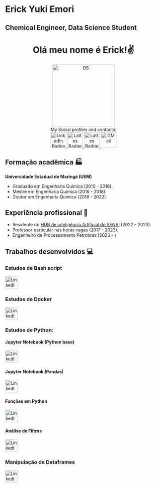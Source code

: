 
# Erick Yuki Emori
## Chemical Engineer, Data Science Student
<div align="center">
    
# Olá meu nome é Erick!:v:
    
</div>
<div id="main" align="center">
    <img src="https://cdn-icons-png.flaticon.com/512/2029/2029249.png" alt="DS" width = 200/><br /> 
    My Social profiles and contacts:
</div>
<div id="badges" align="center">
  <a href="https://www.linkedin.com/in/erick-emori-9016b6b3/">
  <img src="https://cdn-icons-png.flaticon.com/512/174/174857.png" alt="LinkedIn Badge" width = 50/>
  </a>
  <a href="http://lattes.cnpq.br/6139643584210774">
  <img src="http://paginapessoal.utfpr.edu.br/jlrebelatto/icon_Lattest.png/image" alt="Lattes Badge" width = 50/>
</a>
  <a href="https://www.instagram.com/erickyukiemori/">
  <img src="https://upload.wikimedia.org/wikipedia/commons/thumb/a/a5/Instagram_icon.png/600px-Instagram_icon.png" alt="Lattes Badge" width = 50/>
</a>
    <a href="mailto:erickyukiemori@gmail.com">
    <img src="https://cdn-icons-png.flaticon.com/512/5968/5968534.png" alt="GMail" width = 50/>
</a>
</div>


## Formação acadêmica :factory:
**Universidade Estadual de Maringá (UEM)**  
* Graduado em Engenharia Química (2010 - 2016).  
* Mestre em Engenharia Química (2016 - 2018).  
* Doutor em Engenharia Química (2018 - 2022). 

## Experiência profissional :brain:
* Residente do [HUB de inteligência Artificial do SENAI](https://www.senaipr.org.br/tecnologiaeinovacao/nossarede/hubia/) (2022 - 2023).
* Professor particular nas horas vagas (2017 - 2023).
* Engenheiro de Processamento Petrobrás (2023 - )

## Trabalhos desenvolvidos :computer:

### Estudos de Bash script 
<div id="badges" align="left">
  <a href="https://github.com/Erickemori/StudyProjects/tree/main/Modulo_01">
  <img src="https://cdn3.iconfinder.com/data/icons/developer-files-2-add-on/48/v-55-512.png" alt="LinkedIn Badge" width = 40/>
</a></div>
    
### Estudos de Docker
<div id="badges" align="left">
  <a href="https://github.com/Erickemori/StudyProjects/tree/main/Modulo_02/Docker/Dockerfile">
  <img src="https://www.docker.com/wp-content/uploads/2022/03/vertical-logo-monochromatic.png" alt="LinkedIn Badge" width = 40/>
</a></div>

### Estudos de Python:  
#### Jupyter Notebook (Python base)
<div id="badges" align="left">
  <a href="https://github.com/Erickemori/StudyProjects/blob/main/Modulo_02/Jupyter/Exercicios_Jupyter%20(Python%20puro).ipynb">
  <img src="https://invitedresearcher.com/wp-content/uploads/2021/04/JUPYTER_04-INVITED-RESEARCHER-JUPYTERTHEME.png" alt="LinkedIn Badge" width = 40/>
</a></div>
  
#### Jupyter Notebook (Pandas)  
<div id="badges" align="left">
  <a href="https://github.com/Erickemori/StudyProjects/blob/main/Modulo_02/Jupyter/Exercicios_Jupyter%20(Pandas).ipynb">
  <img src="https://pandas.pydata.org/static/img/pandas_mark.svg" alt="LinkedIn Badge" width = 40/>
</a></div>  

#### Funções em Python 
<div id="badges" align="left">
  <a href="https://github.com/Erickemori/StudyProjects/blob/main/Modulo_02/Jupyter/Exercicios_Func.ipynb">
  <img src="https://cdn-icons-png.flaticon.com/512/5968/5968350.png" alt="LinkedIn Badge" width = 40/>
</a></div>  


#### Análise de Filtros
<div id="badges" align="left">
  <a href="https://github.com/Erickemori/StudyProjects/blob/main/Modulo_02/Jupyter/Exercicios_Filtros.ipynb">
  <img src="https://cdn-icons-png.flaticon.com/512/5968/5968350.png" alt="LinkedIn Badge" width = 40/>
</a></div>  

### Manipulação de Dataframes
<div id="badges" align="left">
  <a href="https://github.com/Erickemori/StudyProjects/blob/main/Modulo_02/Jupyter/Exercicios_Aula11.ipynb">
  <img src="https://pandas.pydata.org/static/img/pandas_mark.svg" alt="LinkedIn Badge" width = 40/>
</a></div>  

